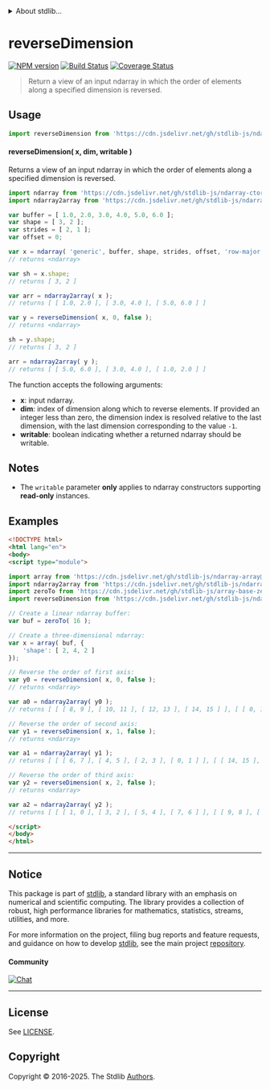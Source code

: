 <!--

@license Apache-2.0

Copyright (c) 2023 The Stdlib Authors.

Licensed under the Apache License, Version 2.0 (the "License");
you may not use this file except in compliance with the License.
You may obtain a copy of the License at

   http://www.apache.org/licenses/LICENSE-2.0

Unless required by applicable law or agreed to in writing, software
distributed under the License is distributed on an "AS IS" BASIS,
WITHOUT WARRANTIES OR CONDITIONS OF ANY KIND, either express or implied.
See the License for the specific language governing permissions and
limitations under the License.

-->


<details>
  <summary>
    About stdlib...
  </summary>
  <p>We believe in a future in which the web is a preferred environment for numerical computation. To help realize this future, we've built stdlib. stdlib is a standard library, with an emphasis on numerical and scientific computation, written in JavaScript (and C) for execution in browsers and in Node.js.</p>
  <p>The library is fully decomposable, being architected in such a way that you can swap out and mix and match APIs and functionality to cater to your exact preferences and use cases.</p>
  <p>When you use stdlib, you can be absolutely certain that you are using the most thorough, rigorous, well-written, studied, documented, tested, measured, and high-quality code out there.</p>
  <p>To join us in bringing numerical computing to the web, get started by checking us out on <a href="https://github.com/stdlib-js/stdlib">GitHub</a>, and please consider <a href="https://opencollective.com/stdlib">financially supporting stdlib</a>. We greatly appreciate your continued support!</p>
</details>

# reverseDimension

[![NPM version][npm-image]][npm-url] [![Build Status][test-image]][test-url] [![Coverage Status][coverage-image]][coverage-url] <!-- [![dependencies][dependencies-image]][dependencies-url] -->

> Return a view of an input ndarray in which the order of elements along a specified dimension is reversed.

<!-- Section to include introductory text. Make sure to keep an empty line after the intro `section` element and another before the `/section` close. -->

<section class="intro">

</section>

<!-- /.intro -->

<!-- Package usage documentation. -->



<section class="usage">

## Usage

```javascript
import reverseDimension from 'https://cdn.jsdelivr.net/gh/stdlib-js/ndarray-base-reverse-dimension@esm/index.mjs';
```

#### reverseDimension( x, dim, writable )

Returns a view of an input ndarray in which the order of elements along a specified dimension is reversed.

```javascript
import ndarray from 'https://cdn.jsdelivr.net/gh/stdlib-js/ndarray-ctor@esm/index.mjs';
import ndarray2array from 'https://cdn.jsdelivr.net/gh/stdlib-js/ndarray-to-array@esm/index.mjs';

var buffer = [ 1.0, 2.0, 3.0, 4.0, 5.0, 6.0 ];
var shape = [ 3, 2 ];
var strides = [ 2, 1 ];
var offset = 0;

var x = ndarray( 'generic', buffer, shape, strides, offset, 'row-major' );
// returns <ndarray>

var sh = x.shape;
// returns [ 3, 2 ]

var arr = ndarray2array( x );
// returns [ [ 1.0, 2.0 ], [ 3.0, 4.0 ], [ 5.0, 6.0 ] ]

var y = reverseDimension( x, 0, false );
// returns <ndarray>

sh = y.shape;
// returns [ 3, 2 ]

arr = ndarray2array( y );
// returns [ [ 5.0, 6.0 ], [ 3.0, 4.0 ], [ 1.0, 2.0 ] ]
```

The function accepts the following arguments:

-   **x**: input ndarray.
-   **dim**: index of dimension along which to reverse elements. If provided an integer less than zero, the dimension index is resolved relative to the last dimension, with the last dimension corresponding to the value `-1`.
-   **writable**: boolean indicating whether a returned ndarray should be writable.

</section>

<!-- /.usage -->

<!-- Package usage notes. Make sure to keep an empty line after the `section` element and another before the `/section` close. -->

<section class="notes">

## Notes

-   The `writable` parameter **only** applies to ndarray constructors supporting **read-only** instances.

</section>

<!-- /.notes -->

<!-- Package usage examples. -->

<section class="examples">

## Examples

<!-- eslint no-undef: "error" -->

```html
<!DOCTYPE html>
<html lang="en">
<body>
<script type="module">

import array from 'https://cdn.jsdelivr.net/gh/stdlib-js/ndarray-array@esm/index.mjs';
import ndarray2array from 'https://cdn.jsdelivr.net/gh/stdlib-js/ndarray-to-array@esm/index.mjs';
import zeroTo from 'https://cdn.jsdelivr.net/gh/stdlib-js/array-base-zero-to@esm/index.mjs';
import reverseDimension from 'https://cdn.jsdelivr.net/gh/stdlib-js/ndarray-base-reverse-dimension@esm/index.mjs';

// Create a linear ndarray buffer:
var buf = zeroTo( 16 );

// Create a three-dimensional ndarray:
var x = array( buf, {
    'shape': [ 2, 4, 2 ]
});

// Reverse the order of first axis:
var y0 = reverseDimension( x, 0, false );
// returns <ndarray>

var a0 = ndarray2array( y0 );
// returns [ [ [ 8, 9 ], [ 10, 11 ], [ 12, 13 ], [ 14, 15 ] ], [ [ 0, 1 ], [ 2, 3 ], [ 4, 5 ], [ 6, 7 ] ] ]

// Reverse the order of second axis:
var y1 = reverseDimension( x, 1, false );
// returns <ndarray>

var a1 = ndarray2array( y1 );
// returns [ [ [ 6, 7 ], [ 4, 5 ], [ 2, 3 ], [ 0, 1 ] ], [ [ 14, 15 ], [ 12, 13 ], [ 10, 11 ], [ 8, 9 ] ] ]

// Reverse the order of third axis:
var y2 = reverseDimension( x, 2, false );
// returns <ndarray>

var a2 = ndarray2array( y2 );
// returns [ [ [ 1, 0 ], [ 3, 2 ], [ 5, 4 ], [ 7, 6 ] ], [ [ 9, 8 ], [ 11, 10 ], [ 13, 12 ], [ 15, 14 ] ] ]

</script>
</body>
</html>
```

</section>

<!-- /.examples -->

<!-- Section to include cited references. If references are included, add a horizontal rule *before* the section. Make sure to keep an empty line after the `section` element and another before the `/section` close. -->

<section class="references">

</section>

<!-- /.references -->

<!-- Section for related `stdlib` packages. Do not manually edit this section, as it is automatically populated. -->

<section class="related">

</section>

<!-- /.related -->

<!-- Section for all links. Make sure to keep an empty line after the `section` element and another before the `/section` close. -->


<section class="main-repo" >

* * *

## Notice

This package is part of [stdlib][stdlib], a standard library with an emphasis on numerical and scientific computing. The library provides a collection of robust, high performance libraries for mathematics, statistics, streams, utilities, and more.

For more information on the project, filing bug reports and feature requests, and guidance on how to develop [stdlib][stdlib], see the main project [repository][stdlib].

#### Community

[![Chat][chat-image]][chat-url]

---

## License

See [LICENSE][stdlib-license].


## Copyright

Copyright &copy; 2016-2025. The Stdlib [Authors][stdlib-authors].

</section>

<!-- /.stdlib -->

<!-- Section for all links. Make sure to keep an empty line after the `section` element and another before the `/section` close. -->

<section class="links">

[npm-image]: http://img.shields.io/npm/v/@stdlib/ndarray-base-reverse-dimension.svg
[npm-url]: https://npmjs.org/package/@stdlib/ndarray-base-reverse-dimension

[test-image]: https://github.com/stdlib-js/ndarray-base-reverse-dimension/actions/workflows/test.yml/badge.svg?branch=main
[test-url]: https://github.com/stdlib-js/ndarray-base-reverse-dimension/actions/workflows/test.yml?query=branch:main

[coverage-image]: https://img.shields.io/codecov/c/github/stdlib-js/ndarray-base-reverse-dimension/main.svg
[coverage-url]: https://codecov.io/github/stdlib-js/ndarray-base-reverse-dimension?branch=main

<!--

[dependencies-image]: https://img.shields.io/david/stdlib-js/ndarray-base-reverse-dimension.svg
[dependencies-url]: https://david-dm.org/stdlib-js/ndarray-base-reverse-dimension/main

-->

[chat-image]: https://img.shields.io/gitter/room/stdlib-js/stdlib.svg
[chat-url]: https://app.gitter.im/#/room/#stdlib-js_stdlib:gitter.im

[stdlib]: https://github.com/stdlib-js/stdlib

[stdlib-authors]: https://github.com/stdlib-js/stdlib/graphs/contributors

[umd]: https://github.com/umdjs/umd
[es-module]: https://developer.mozilla.org/en-US/docs/Web/JavaScript/Guide/Modules

[deno-url]: https://github.com/stdlib-js/ndarray-base-reverse-dimension/tree/deno
[deno-readme]: https://github.com/stdlib-js/ndarray-base-reverse-dimension/blob/deno/README.md
[umd-url]: https://github.com/stdlib-js/ndarray-base-reverse-dimension/tree/umd
[umd-readme]: https://github.com/stdlib-js/ndarray-base-reverse-dimension/blob/umd/README.md
[esm-url]: https://github.com/stdlib-js/ndarray-base-reverse-dimension/tree/esm
[esm-readme]: https://github.com/stdlib-js/ndarray-base-reverse-dimension/blob/esm/README.md
[branches-url]: https://github.com/stdlib-js/ndarray-base-reverse-dimension/blob/main/branches.md

[stdlib-license]: https://raw.githubusercontent.com/stdlib-js/ndarray-base-reverse-dimension/main/LICENSE

</section>

<!-- /.links -->
